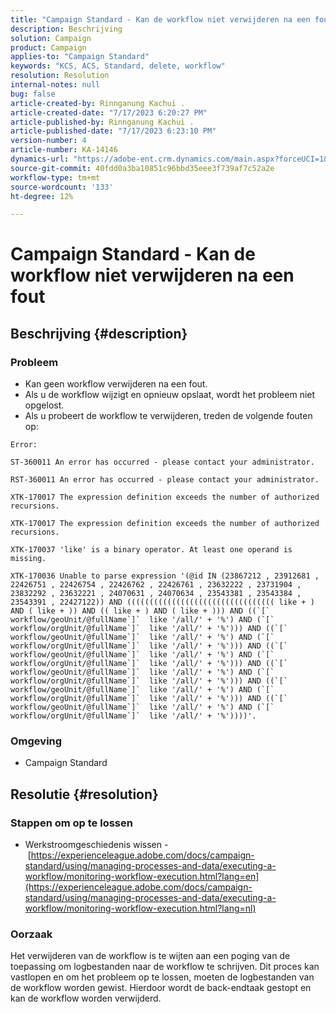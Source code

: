 ```yaml
---
title: "Campaign Standard - Kan de workflow niet verwijderen na een fout"
description: Beschrijving
solution: Campaign
product: Campaign
applies-to: "Campaign Standard"
keywords: "KCS, ACS, Standard, delete, workflow"
resolution: Resolution
internal-notes: null
bug: false
article-created-by: Rinnganung Kachui .
article-created-date: "7/17/2023 6:20:27 PM"
article-published-by: Rinnganung Kachui .
article-published-date: "7/17/2023 6:23:10 PM"
version-number: 4
article-number: KA-14146
dynamics-url: "https://adobe-ent.crm.dynamics.com/main.aspx?forceUCI=1&pagetype=entityrecord&etn=knowledgearticle&id=1453ed97-ce24-ee11-9cbd-6045bd0065f9"
source-git-commit: 40fdd0a3ba10851c96bbd35eee3f739af7c52a2e
workflow-type: tm+mt
source-wordcount: '133'
ht-degree: 12%

---
```


# Campaign Standard - Kan de workflow niet verwijderen na een fout

## Beschrijving {#description}




### Probleem



- Kan geen workflow verwijderen na een fout.
- Als u de workflow wijzigt en opnieuw opslaat, wordt het probleem niet opgelost.
- Als u probeert de workflow te verwijderen, treden de volgende fouten op:



```
Error:

ST-360011 An error has occurred - please contact your administrator.

RST-360011 An error has occurred - please contact your administrator.

XTK-170017 The expression definition exceeds the number of authorized recursions.

XTK-170017 The expression definition exceeds the number of authorized recursions.

XTK-170037 'like' is a binary operator. At least one operand is missing.

XTK-170036 Unable to parse expression '(@id IN (23867212 , 23912681 , 22426751 , 22426754 , 22426762 , 22426761 , 23632222 , 23731904 , 23832292 , 23632221 , 24070631 , 24070634 , 23543381 , 23543384 , 23543391 , 22427122)) AND ((((((((((((((((((((((((((((((((( like + ) AND ( like + )) AND (( like + ) AND ( like + ))) AND ((`[` workflow/geoUnit/@fullName`]`  like '/all/' + '%') AND (`[` workflow/orgUnit/@fullName`]`  like '/all/' + '%'))) AND ((`[` workflow/geoUnit/@fullName`]`  like '/all/' + '%') AND (`[` workflow/orgUnit/@fullName`]`  like '/all/' + '%'))) AND ((`[` workflow/geoUnit/@fullName`]`  like '/all/' + '%') AND (`[` workflow/orgUnit/@fullName`]`  like '/all/' + '%'))) AND ((`[` workflow/geoUnit/@fullName`]`  like '/all/' + '%') AND (`[` workflow/orgUnit/@fullName`]`  like '/all/' + '%'))) AND ((`[` workflow/geoUnit/@fullName`]`  like '/all/' + '%') AND (`[` workflow/orgUnit/@fullName`]`  like '/all/' + '%'))) AND ((`[` workflow/geoUnit/@fullName`]`  like '/all/' + '%') AND (`[` workflow/orgUnit/@fullName`]`  like '/all/' + '%'))))'.
```






### Omgeving



- Campaign Standard



## Resolutie {#resolution}




### Stappen om op te lossen



- Werkstroomgeschiedenis wissen - [https://experienceleague.adobe.com/docs/campaign-standard/using/managing-processes-and-data/executing-a-workflow/monitoring-workflow-execution.html?lang=en](https://experienceleague.adobe.com/docs/campaign-standard/using/managing-processes-and-data/executing-a-workflow/monitoring-workflow-execution.html?lang=nl)






### Oorzaak



Het verwijderen van de workflow is te wijten aan een poging van de toepassing om logbestanden naar de workflow te schrijven. Dit proces kan vastlopen en om het probleem op te lossen, moeten de logbestanden van de workflow worden gewist. Hierdoor wordt de back-endtaak gestopt en kan de workflow worden verwijderd.






